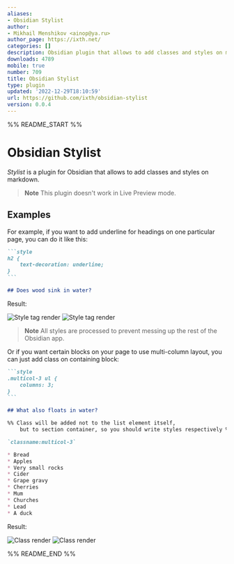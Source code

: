 ```yaml
---
aliases:
- Obsidian Stylist
author:
- Mikhail Menshikov <ainop@ya.ru>
author_page: https://ixth.net/
categories: []
description: Obsidian plugin that allows to add classes and styles on markdown blocks
downloads: 4789
mobile: true
number: 709
title: Obsidian Stylist
type: plugin
updated: '2022-12-29T18:10:59'
url: https://github.com/ixth/obsidian-stylist
version: 0.0.4
---
```


%% README_START %%

# Obsidian Stylist

*Stylist* is a plugin for Obsidian that allows to add classes and styles on markdown.


> **Note**
> This plugin doesn't work in Live Preview mode.


## Examples

For example, if you want to add underline for headings on one particular page, you can do it like this:

````markdown
```style
h2 {
    text-decoration: underline;
}
```

## Does wood sink in water?
````

Result:

![Style tag render](./style-dark.png#gh-dark-mode-only)
![Style tag render](./style-light.png#gh-light-mode-only)

> **Note**
> All styles are processed to prevent messing up the rest of the Obsidian app.

Or if you want certain blocks on your page to use multi-column layout, you can just add class on containing block:

````markdown
```style
.multicol-3 ul {
    columns: 3;
}
```

## What also floats in water?

%% Class will be added not to the list element itself,
    but to section container, so you should write styles respectively %%

`classname:multicol-3`

* Bread
* Apples
* Very small rocks
* Cider
* Grape gravy
* Cherries
* Mum
* Churches
* Lead
* A duck
````

Result:

![Class render](./class-dark.png#gh-dark-mode-only)
![Class render](./class-light.png#gh-light-mode-only)


%% README_END %%